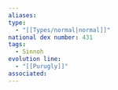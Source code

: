 ```yaml
---
aliases: 
type:
  - "[[Types/normal|normal]]"
national dex number: 431
tags:
  - Sinnoh
evolution line:
  - "[[Purugly]]"
associated:
---
```

